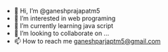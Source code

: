 - 👋 Hi, I’m @ganeshprajapatm5
- 👀 I’m interested in web programing
- 🌱 I’m currently learning java script
- 💞️ I’m looking to collaborate on ...
- 📫 How to reach me ganeshparjaptm5@gmail.com

<!---
ganeshprajapatm5/ganeshprajapatm5 is a ✨ special ✨ repository because its `README.md` (this file) appears on your GitHub profile.
You can click the Preview link to take a look at your changes.
--->
